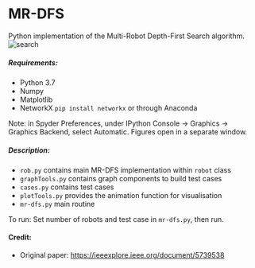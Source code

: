 # MR-DFS

Python implementation of the Multi-Robot Depth-First Search algorithm. 
![search](https://github.com/mirkokovac/GDP2020/blob/master/Pathfinding/MR-DFS/gif/case9.3.gif?raw=true)

##### Requirements:
* Python 3.7
* Numpy
* Matplotlib
* NetworkX `pip install networkx` or through Anaconda

Note: in Spyder Preferences, under IPython Console -> Graphics -> Graphics Backend, select Automatic. Figures open in a separate window. 

##### Description:
* `rob.py` contains main MR-DFS implementation within `robot` class
* `graphTools.py` contains graph components to build test cases
* `cases.py` contains test cases 
* `plotTools.py` provides the animation function for visualisation
* `mr-dfs.py` main routine

To run: Set number of robots and test case in `mr-dfs.py`, then run.  

#### Credit:
* Original paper: https://ieeexplore.ieee.org/document/5739538
